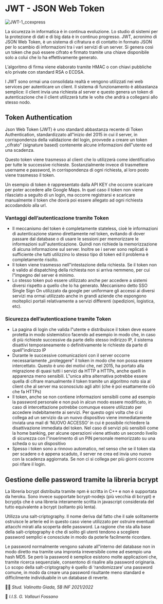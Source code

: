 # JWT - JSON Web Token
![JWT-1_ccexpress](https://user-images.githubusercontent.com/62563624/160847719-cab4428f-9b54-4847-8fb7-b625018ec2de.png)

La sicurezza in informatica è in continua evoluzione. Lo studio di sistemi per la protezione di dati e di big data è in continuo progresso. JWT, acronimo di JSON Web Token, è un sistema di cifratura e di contatto in formato JSON per lo scambio di informazioni tra i vari servizi di un server. Si genera così un token che può essere cifrato e firmato tramite una chiave disponibile solo a colui che lo ha effettivamente generato.

L’algoritmo di firma viene elaborato tramite HMAC o con chiavi pubbliche e/o private con standard RSA o ECDSA.

I JWT sono ormai una consolidata realtà e vengono utilizzati nei web services per autenticare un client. Il sistema di funzionamento è abbastanza semplice: il client invia una richiesta al server e questo genera un token di autenticazione che il client utilizzerà tutte le volte che andrà a collegarsi allo stesso nodo.

## Token Authentication
Json Web Token (JWT) è uno standard abbastanza recente di Token Authentication, standardizzato
all‟inizio del 2015 in cui il server, in corrispondenza della validazione del login, provvede a creare un
token „cifrato‟ (signature based) contenente alcune informazioni dell‟utente ed una scadenza.

Questo token viene trasmesso al client che lo utilizzerà come identificativo per tutte le successive
richieste. Sostanzialmente invece di trasmettere username e password, in corrispondenza di ogni
richiesta, al loro posto viene trasmesso il token.

Un esempio di token è rappresentato dalla API KEY che occorre scaricare per poter accedere alle
Google Maps. In quel caso il token non viene rilasciato a seguito di un login, ma occorre registrarsi e
scaricare manualmente il token che dovrà poi essere allegato ad ogni richiesta accodandolo alla url.

### Vantaggi dell’autenticazione tramite Token
- Il meccanismo del token è completamente stateless, cioè le informazioni di autenticazione stanno
direttamente nel token, evitando di dover passare dal database o di usare le sessioni per
memorizzare le informazioni sull‟autenticazione. Quindi non richiede la memorizzazione di alcuna
informazione sul server. Inoltre se i server sono replicati è sufficiente che tutti utilizzino lo stesso
tipo di token ed il problema è completamente risolto.
- Il token viene trasmesso nell‟intestazione della richiesta. Se il token non è valido al dispatching
della richiesta non si arriva nemmeno, per cui l‟impegno del server è minimo.
- Lo stesso token può essere utilizzato anche per accedere a sistemi diversi rispetto a quello che lo
ha generato. Meccanismo detto SSO Single Sign On utilizzato da google per uniformare gli
accessi ai diversi servizi ma ormai utilizzato anche in grandi aziende che espongono molteplici
portali relativamente a servizi differenti (spedizioni, logistica, etc).

### Sicurezza dell’autenticazione tramite Token
- La pagina di login che valida l‟utente e distribuisce il token deve essere protetta in modo
sistemistico facendo ad esempio in modo che, in caso di più richieste successive da parte dello
stesso indirizzo IP, il sistema disattivi temporaneamente o definitivamente le richieste da parte di
quell‟indirizzo IP
- Durante le successive comunicazioni con il server occorre necessariamente „proteggere‟ il token in
modo che non possa essere intercettato. Questo è uno dei motivi che, nel 2015, ha portato alla
migrazione di quasi tutti i servizi da HTTP a HTTPs, anche quelli in apparenza meno sensibili.
L‟unica altra alternativa potrebbe essere quella di cifrare manualmente il token tramite un algoritmo
noto sia al client che al server ma sconosciuto agli altri (che è poi esattamente ciò che fa HTTPs)
- Il token, anche se non contiene informazioni sensibili come ad esempio la password personale e
non può in alcun modo essere modificato, in caso di intercettazione potrebbe comunque essere
utilizzato per accedere indebitamente ai servizi. Per questo ogni volta che ci si collega ad un
servizio da un nuovo dispositivo viene immediatamente inviata una mail di ‘NUOVO
ACCESSO’ in cui è possibile richiedere la disattivazione immediata del token. Nel caso di
servizi più sensibili come la home banking, per alcune operazioni viene attivato un secondo livello
di sicurezza con l‟inserimento di un PIN personale memorizzato su una scheda o su un dispositivo
- Spesso i token sono a rinnovo automatico, nel senso che se il token sta per scadere o è appena
scaduto, il server ne crea ed invia uno nuovo con la scadenza aggiornata. Se non ci si collega per
più giorni occorre poi rifare il login.

## Gestione delle password tramite la libreria bcrypt
La libreria bcrypt distribuita tramite npm è scritta in C++ e non è supportata da heroku.
Sono invece supportate bcrypt-nodejs (più vecchia di bcrypt) e bcryptjs che è una libreria
interamente scritta in javascript considerata del tutto equivalente a bcrypt (soltanto più lenta). 

Utilizza una salt-criptography. Il nome deriva dal fatto che il sale solitamente ostruisce le arterie ed in
questo caso viene utilizzato per ostruire eventuali attacchi mirati alla scoperta delle password.
La ragione che sta alla base della salt-criptography è che di solito gli utenti tendono a scegliere
password semplici e conosciute in modo da poterle facilmente ricordare. 

Le password normalmente vengono salvate all‟interno del database non in modo diretto ma tramite una
impronta irreversibile come ad esempio una hash MD5. Se però la password è semplice esistono molte
applicazioni che, tramite ricerca sequenziale, consentono di risalire alla password originaria.
Lo scopo della salt-criptography è quello di ‘randomizzare’ una password comune, in modo da
creare una password risultante meno standard e difficilmente individuabile in un database di reverte. 

👩‍🎓 _Stud. Valinotto Giada, 5B INF 2021/2022_

🏫 _I.I.S. G. Vallauri Fossano_
